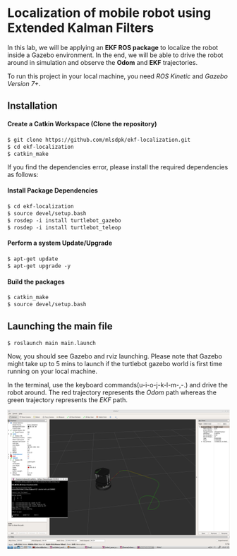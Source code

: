 [//]: # (Image References)
[image_0]: img/Outcome.png

# Localization of mobile robot using Extended Kalman Filters

In this lab, we will be applying an **EKF ROS package** to localize the robot inside a Gazebo environment. In the end, we will be able to drive the robot around in simulation and observe the **Odom** and **EKF** trajectories.

To run this project in your local machine, you need *ROS Kinetic* and *Gazebo Version 7+*.

## Installation

#### Create a Catkin Workspace (Clone the repository)

```
$ git clone https://github.com/mlsdpk/ekf-localization.git
$ cd ekf-localization
$ catkin_make
```

If you find the dependencies error, please install the required dependencies as follows:

#### Install Package Dependencies

```
$ cd ekf-localization
$ source devel/setup.bash
$ rosdep -i install turtlebot_gazebo
$ rosdep -i install turtlebot_teleop
```

#### Perform a system Update/Upgrade

```
$ apt-get update
$ apt-get upgrade -y
```

#### Build the packages

```
$ catkin_make
$ source devel/setup.bash
```

## Launching the main file

```
$ roslaunch main main.launch
```

Now, you should see Gazebo and rviz launching. Please note that Gazebo might take up to 5 mins to launch if the turtlebot gazebo world is first time running on your local machine.

In the terminal, use the keyboard commands(u-i-o-j-k-l-m-,-.) and drive the robot around. The red trajectory represents the *Odom* path whereas the green trajectory represents the *EKF* path.

![alt text][image_0]
